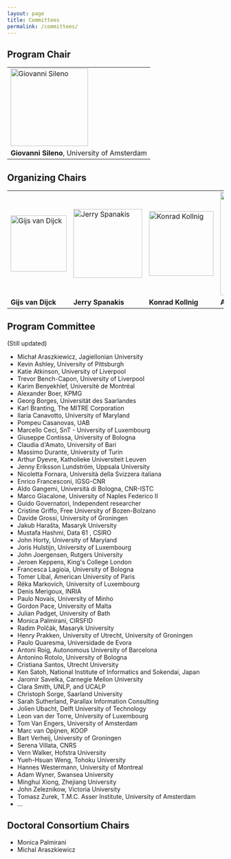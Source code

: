 ```yaml
---
layout: page
title: Committees
permalink: /committees/
---
```


## Program Chair 

<table style="border: 0px">
<tr>
  <td>
    <img alt="Giovanni Sileno" src="https://jurix23.maastrichtlawtech.eu/assets/giovanni.jpg" width="180px" />
  </td>
</tr>
<tr>
  <td>
    <strong>Giovanni Sileno</strong>, University of Amsterdam
  </td>
</tr>
</table>

## Organizing Chairs 

<table style="border: 0px">
<tr>
  <td> <img alt="Gijs van Dijck" src="https://jurix23.maastrichtlawtech.eu/assets/gijs.jpg" width="130px" /> </td>
  <td> <img alt="Jerry Spanakis" src="https://jurix23.maastrichtlawtech.eu/assets/jerry.png" width="160px" /> </td>
  <td> <img alt="Konrad Kollnig" src="https://jurix23.maastrichtlawtech.eu/assets/konrad.jpg" width="150px" /> </td>
  <td> <img alt="Aurelia Tamo-Larrieux" src="https://jurix23.maastrichtlawtech.eu/assets/aurelia.jpg" width="240px" /> </td>
</tr>
<tr>
  <td> <strong>Gijs van Dijck</strong> </td>
  <td> <strong>Jerry Spanakis</strong> </td>
  <td> <strong>Konrad Kollnig</strong> </td>
  <td> <strong>Aurelia Tamo-Larrieux</strong> </td>
</tr>
</table>

## Program Committee 

(Still updated)

- Michał Araszkiewicz, Jagiellonian University
- Kevin Ashley, University of Pittsburgh
- Katie Atkinson, University of Liverpool
- Trevor Bench-Capon, University of Liverpool
- Karim Benyekhlef, Université de Montréal
- Alexander Boer, KPMG
- Georg Borges, Universität des Saarlandes
- Karl Branting, The MITRE Corporation
- Ilaria Canavotto, University of Maryland
- Pompeu Casanovas, UAB
- Marcello Ceci, SnT - University of Luxembourg
- Giuseppe Contissa, University of Bologna
- Claudia d'Amato, University of Bari
- Massimo Durante, University of Turin
- Arthur Dyevre, Katholieke Universiteit Leuven
- Jenny Eriksson Lundström, Uppsala University
- Nicoletta Fornara, Università della Svizzera italiana
- Enrico Francesconi, IGSG-CNR
- Aldo Gangemi, Università di Bologna, CNR-ISTC
- Marco Giacalone, University of Naples Federico II
- Guido Governatori, Independent researcher
- Cristine Griffo, Free University of Bozen-Bolzano
- Davide Grossi, University of Groningen
- Jakub Harašta, Masaryk University
- Mustafa Hashmi, Data 61 , CSIRO
- John Horty, University of Maryland 
- Joris Hulstijn, University of Luxembourg
- John Joergensen, Rutgers University
- Jeroen Keppens, King's College London
- Francesca Lagioia, University of Bologna
- Tomer Libal, American University of Paris
- Réka Markovich, University of Luxembourg
- Denis Merigoux, INRIA
- Paulo Novais, University of Minho
- Gordon Pace, University of Malta
- Julian Padget, University of Bath
- Monica Palmirani, CIRSFID
- Radim Polčák, Masaryk University
- Henry Prakken, University of Utrecht, University of Groningen
- Paulo Quaresma, Universidade de Evora
- Antoni Roig, Autonomous University of Barcelona
- Antonino Rotolo, University of Bologna
- Cristiana Santos, Utrecht University
- Ken Satoh, National Institute of Informatics and Sokendai, Japan
- Jaromir Savelka, Carnegie Mellon University
- Clara Smith, UNLP, and UCALP
- Christoph Sorge, Saarland University
- Sarah Sutherland, Parallax Information Consulting
- Jolien Ubacht, Delft University of Technology
- Leon van der Torre, University of Luxembourg
- Tom Van Engers, University of Amsterdam
- Marc van Opijnen, KOOP
- Bart Verheij, University of Groningen
- Serena Villata, CNRS
- Vern Walker, Hofstra University
- Yueh-Hsuan Weng, Tohoku University
- Hannes Westermann, University of Montreal
- Adam Wyner, Swansea University
- Minghui Xiong, Zhejiang University
- John Zeleznikow, Victoria University
- Tomasz Zurek, T.M.C. Asser Institute, University of Amsterdam
- ...

## Doctoral Consortium Chairs 

- Monica Palmirani
- Michal Araszkiewicz



